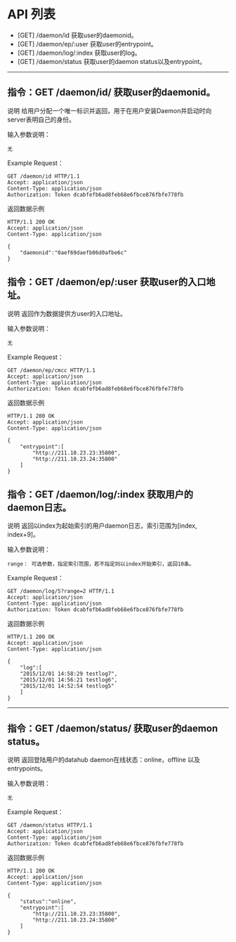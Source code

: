 # API 列表
	

- [GET] /daemon/id 获取user的daemonid。
- [GET] /daemon/ep/:user 获取user的entrypoint。
- [GET] /daemon/log/:index 获取user的log。
- [GET] /daemon/status 获取user的daemon status以及entrypoint。

----------

## 指令：GET /daemon/id/ 获取user的daemonid。

说明
	给用户分配一个唯一标识并返回，用于在用户安装Daemon并启动时向server表明自己的身份。

输入参数说明：
	
    无

Example Request：

	GET /daemon/id HTTP/1.1 
	Accept: application/json 
	Content-Type: application/json 
	Authorization: Token dcabfefb6ad8feb68e6fbce876fbfe778fb 
	

返回数据示例
        
	HTTP/1.1 200 OK
	Accept: application/json 
	Content-Type: application/json 

    {
        "daemonid":"0aef69daefb06d0afbe6c"
    }



## 指令：GET /daemon/ep/:user 获取user的入口地址。

说明
	返回作为数据提供方user的入口地址。

输入参数说明：
	
    无

Example Request：

	GET /daemon/ep/cmcc HTTP/1.1 
	Accept: application/json 
	Content-Type: application/json 
	Authorization: Token dcabfefb6ad8feb68e6fbce876fbfe778fb 

返回数据示例
        
	HTTP/1.1 200 OK
	Accept: application/json 
	Content-Type: application/json 

    {
        "entrypoint":[
            "http://211.10.23.23:35800",
            "http://211.10.23.24:35800"
        ]
    }



## 指令：GET /daemon/log/:index 获取用户的daemon日志。

说明
	返回以index为起始索引的用户daemon日志，索引范围为[index, index+9]。

输入参数说明：
	
    range： 可选参数，指定索引范围，若不指定则以index开始索引，返回10条。

Example Request：

	GET /daemon/log/5?range=2 HTTP/1.1 
	Accept: application/json 
	Content-Type: application/json 
	Authorization: Token dcabfefb6ad8feb68e6fbce876fbfe778fb 

返回数据示例
        
	HTTP/1.1 200 OK
	Accept: application/json 
	Content-Type: application/json 

    {
        "log":[
        "2015/12/01 14:58:29 testlog7",
        "2015/12/01 14:56:21 testlog6",
        "2015/12/01 14:52:54 testlog5"
        ]
    }

----------

## 指令：GET /daemon/status/ 获取user的daemon status。

说明
	返回登陆用户的datahub daemon在线状态：online，offline 以及entrypoints。

输入参数说明：
	
    无

Example Request：

	GET /daemon/status HTTP/1.1 
	Accept: application/json 
	Content-Type: application/json 
	Authorization: Token dcabfefb6ad8feb68e6fbce876fbfe778fb 
	

返回数据示例
        
	HTTP/1.1 200 OK
	Accept: application/json 
	Content-Type: application/json 

    {
        "status":"online",
        "entrypoint":[
            "http://211.10.23.23:35800",
            "http://211.10.23.24:35800"
        ]
    }


